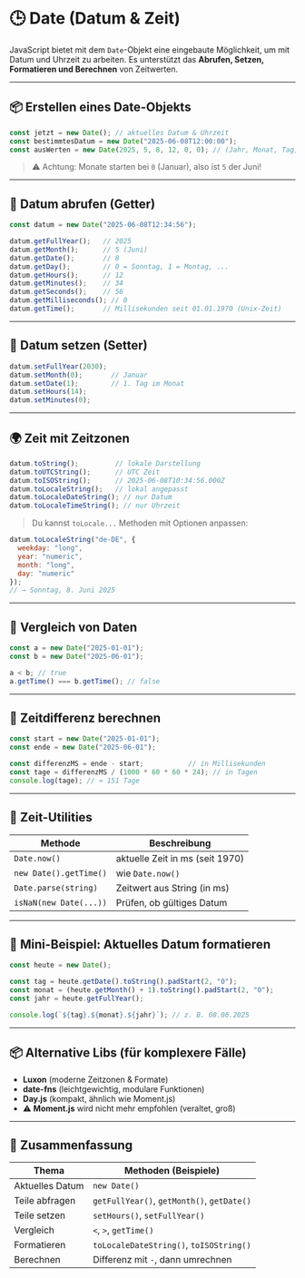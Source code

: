# 🕒 Date (Datum & Zeit)

JavaScript bietet mit dem `Date`-Objekt eine eingebaute Möglichkeit, um mit Datum und Uhrzeit zu arbeiten. Es unterstützt das **Abrufen, Setzen, Formatieren und Berechnen** von Zeitwerten.

---

## 📦 Erstellen eines Date-Objekts

```js
const jetzt = new Date(); // aktuelles Datum & Uhrzeit
const bestimmtesDatum = new Date("2025-06-08T12:00:00");
const ausWerten = new Date(2025, 5, 8, 12, 0, 0); // (Jahr, Monat, Tag, Std, Min, Sek)
```

> ⚠️ Achtung: Monate starten bei `0` (Januar), also ist `5` der Juni!

---

## 📆 Datum abrufen (Getter)

```js
const datum = new Date("2025-06-08T12:34:56");

datum.getFullYear();   // 2025
datum.getMonth();      // 5 (Juni)
datum.getDate();       // 8
datum.getDay();        // 0 = Sonntag, 1 = Montag, ...
datum.getHours();      // 12
datum.getMinutes();    // 34
datum.getSeconds();    // 56
datum.getMilliseconds(); // 0
datum.getTime();       // Millisekunden seit 01.01.1970 (Unix-Zeit)
```

---

## 🧩 Datum setzen (Setter)

```js
datum.setFullYear(2030);
datum.setMonth(0);       // Januar
datum.setDate(1);        // 1. Tag im Monat
datum.setHours(14);
datum.setMinutes(0);
```

---

## 🌍 Zeit mit Zeitzonen

```js
datum.toString();         // lokale Darstellung
datum.toUTCString();      // UTC Zeit
datum.toISOString();      // 2025-06-08T10:34:56.000Z
datum.toLocaleString();   // lokal angepasst
datum.toLocaleDateString(); // nur Datum
datum.toLocaleTimeString(); // nur Uhrzeit
```

> Du kannst `toLocale...` Methoden mit Optionen anpassen:

```js
datum.toLocaleString("de-DE", {
  weekday: "long",
  year: "numeric",
  month: "long",
  day: "numeric"
});
// → Sonntag, 8. Juni 2025
```

---

## 🧪 Vergleich von Daten

```js
const a = new Date("2025-01-01");
const b = new Date("2025-06-01");

a < b; // true
a.getTime() === b.getTime(); // false
```

---

## 🧮 Zeitdifferenz berechnen

```js
const start = new Date("2025-01-01");
const ende = new Date("2025-06-01");

const differenzMS = ende - start;           // in Millisekunden
const tage = differenzMS / (1000 * 60 * 60 * 24); // in Tagen
console.log(tage); // ≈ 151 Tage
```

---

## 🧰 Zeit-Utilities

| Methode                  | Beschreibung                      |
|--------------------------|-----------------------------------|
| `Date.now()`             | aktuelle Zeit in ms (seit 1970)   |
| `new Date().getTime()`   | wie `Date.now()`                  |
| `Date.parse(string)`     | Zeitwert aus String (in ms)       |
| `isNaN(new Date(...))`   | Prüfen, ob gültiges Datum         |

---

## 📆 Mini-Beispiel: Aktuelles Datum formatieren

```js
const heute = new Date();

const tag = heute.getDate().toString().padStart(2, "0");
const monat = (heute.getMonth() + 1).toString().padStart(2, "0");
const jahr = heute.getFullYear();

console.log(`${tag}.${monat}.${jahr}`); // z. B. 08.06.2025
```

---

## 📦 Alternative Libs (für komplexere Fälle)

- **Luxon** (moderne Zeitzonen & Formate)
- **date-fns** (leichtgewichtig, modulare Funktionen)
- **Day.js** (kompakt, ähnlich wie Moment.js)
- ⚠️ **Moment.js** wird nicht mehr empfohlen (veraltet, groß)

---

## 🧠 Zusammenfassung

| Thema          | Methoden (Beispiele)                  |
|----------------|----------------------------------------|
| Aktuelles Datum | `new Date()`                         |
| Teile abfragen  | `getFullYear()`, `getMonth()`, `getDate()` |
| Teile setzen    | `setHours()`, `setFullYear()`        |
| Vergleich       | `<`, `>`, `getTime()`                |
| Formatieren     | `toLocaleDateString()`, `toISOString()` |
| Berechnen       | Differenz mit `-`, dann umrechnen    |

